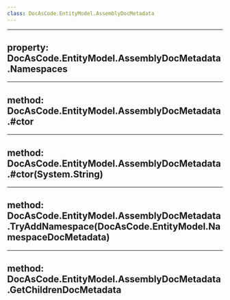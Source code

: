 ```yaml
---
class: DocAsCode.EntityModel.AssemblyDocMetadata
---
```


---
property: DocAsCode.EntityModel.AssemblyDocMetadata.Namespaces
---

---
method: DocAsCode.EntityModel.AssemblyDocMetadata.#ctor
---

---
method: DocAsCode.EntityModel.AssemblyDocMetadata.#ctor(System.String)
---

---
method: DocAsCode.EntityModel.AssemblyDocMetadata.TryAddNamespace(DocAsCode.EntityModel.NamespaceDocMetadata)
---

---
method: DocAsCode.EntityModel.AssemblyDocMetadata.GetChildrenDocMetadata
---

